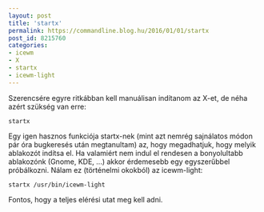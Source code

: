 ```yaml
---
layout: post
title: 'startx'
permalink: https://commandline.blog.hu/2016/01/01/startx
post_id: 8215760
categories: 
- icewm
- X
- startx
- icewm-light
---
```


Szerencsére egyre ritkábban kell manuálisan indítanom az X-et, de néha azért szükség van erre:

```
startx
```

Egy igen hasznos funkciója startx-nek (mint azt nemrég sajnálatos módon pár óra bugkeresés után megtanultam) az, hogy megadhatjuk, hogy melyik ablakozót indítsa el. Ha valamiért nem indul el rendesen a bonyolultabb ablakozónk (Gnome, KDE, ...) akkor érdemesebb egy egyszerűbbel próbálkozni. Nálam ez (történelmi okokból) az icewm-light:

```
startx /usr/bin/icewm-light
```

Fontos, hogy a teljes elérési utat meg kell adni.